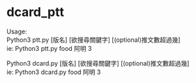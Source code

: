 # dcard_ptt
Usage:<br />
Python3 ptt.py [版名] [欲搜尋關鍵字] [(optional)推文數超過幾]<br />
ie: Python3 ptt.py food 阿明 3<br />

Python3 dcard.py [版名] [欲搜尋關鍵字] [(optional)推文數超過幾]<br />
ie: Python3 dcard.py food 阿明 3
